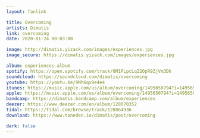 ```yaml
---
layout: fanlink

title: Overcoming
artists: Dimatis
link: overcoming
date: 2020-01-24 00:03:00

image: http://dimatis.yizack.com/images/experiences.jpg
image_secure: https://dimatis.yizack.com/images/experiences.jpg

album: experiences-album
spotify: https://open.spotify.com/track/0M1PLpcLqZ2OpR9ZjVm3Dh
soundcloud: https://soundcloud.com/dimatis/overcoming
youtube: https://youtu.be/9Nh6qx9e4e4
itunes: https://music.apple.com/us/album/overcoming/1495650794?i=1495650800&app=itunes
apple: https://music.apple.com/us/album/overcoming/1495650794?i=1495650800&app=music
bandcamp: https://dimatis.bandcamp.com/album/experiences
deezer: https://www.deezer.com/en/album/128070352
tidal: https://tidal.com/browse/track/128864936
download: https://www.toneden.io/dimatis/post/overcoming

dark: false
---
```

